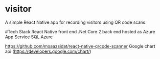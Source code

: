 # visitor
A simple React Native app for recording visitors using QR code scans

#Tech Stack
React Native front end
.Net Core 2 back end hosted as Azure App Service
SQL Azure

https://github.com/moaazsidat/react-native-qrcode-scanner
Google chart api (https://developers.google.com/chart/)
